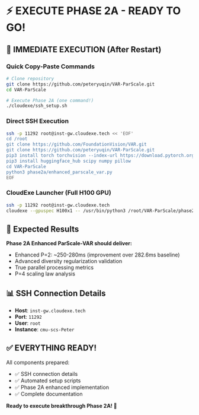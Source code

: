 # ⚡ EXECUTE PHASE 2A - READY TO GO!

## 🚀 IMMEDIATE EXECUTION (After Restart)

### Quick Copy-Paste Commands

```bash
# Clone repository
git clone https://github.com/peteryuqin/VAR-ParScale.git
cd VAR-ParScale

# Execute Phase 2A (one command!)
./cloudexe/ssh_setup.sh
```

### Direct SSH Execution
```bash
ssh -p 11292 root@inst-gw.cloudexe.tech << 'EOF'
cd /root
git clone https://github.com/FoundationVision/VAR.git
git clone https://github.com/peteryuqin/VAR-ParScale.git
pip3 install torch torchvision --index-url https://download.pytorch.org/whl/cu121
pip3 install huggingface_hub scipy numpy pillow
cd VAR-ParScale
python3 phase2a/enhanced_parscale_var.py
EOF
```

### CloudExe Launcher (Full H100 GPU)
```bash
ssh -p 11292 root@inst-gw.cloudexe.tech
cloudexe --gpuspec H100x1 -- /usr/bin/python3 /root/VAR-ParScale/phase2a/enhanced_parscale_var.py
```

## 🎯 Expected Results

**Phase 2A Enhanced ParScale-VAR should deliver:**
- Enhanced P=2: ~250-280ms (improvement over 282.6ms baseline)
- Advanced diversity regularization validation
- True parallel processing metrics
- P=4 scaling law analysis

## 📊 SSH Connection Details

- **Host**: `inst-gw.cloudexe.tech`
- **Port**: `11292` 
- **User**: `root`
- **Instance**: `cmu-scs-Peter`

## ✅ EVERYTHING READY!

All components prepared:
- ✅ SSH connection details
- ✅ Automated setup scripts
- ✅ Phase 2A enhanced implementation  
- ✅ Complete documentation

**Ready to execute breakthrough Phase 2A! 🚀**